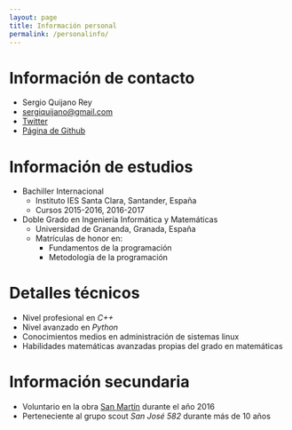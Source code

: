 ```yaml
---
layout: page
title: Información personal
permalink: /personalinfo/
---
```


# Información de contacto

* Sergio Quijano Rey
* sergiquijano@gmail.com
* [Twitter](https://twitter.com/SergiQuijano)
* [Página de Github](https://github.com/SergioQuijanoRey/)

# Información de estudios

* Bachiller Internacional
    * Instituto IES Santa Clara, Santander, España
    * Cursos 2015-2016, 2016-2017
* Doble Grado en Ingeniería Informática y Matemáticas
    * Universidad de Grananda, Granada, España
    * Matrículas de honor en:
        * Fundamentos de la programación
        * Metodología de la programación

# Detalles técnicos

* Nivel profesional en *C++*
* Nivel avanzado en *Python*
* Conocimientos medios en administración de sistemas linux
* Habilidades matemáticas avanzadas propias del grado en matemáticas

# Información secundaria

* Voluntario en la obra [San Martín](http://www.fundacionobrasanmartin.org) durante el año 2016
* Perteneciente al grupo scout *San José 582* durante más de 10 años
